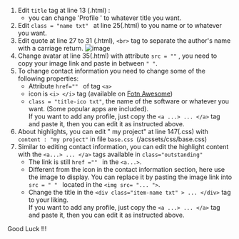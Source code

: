 1. Edit `title` tag at line 13 (.html) :
     - you can change 'Profile ' to whatever title you want.
2. Edit `class = "name txt" ` at line 25(.html) to you name or to whatever you want.
3. Edit quote at line 27 to 31 (.html), `<br>` tag to separate the author's name with a carriage return. ![image](https://user-images.githubusercontent.com/95974734/221520480-c3477e12-42db-4168-a637-b53363911499.png)
4. Change avatar at line 35(.html) with attribute `src = ""` , you need to copy your image link and paste in between `" "`.
5. To change contact information you need to change some of the following properties:
     - Attribute `href="" ` of tag `<a>` 
     - icon is `<i> </i>` tag (available on <a href ="https://fontawesome.com/icons">Fotn Awesome</a>)
     - `class = "title-ico txt"`, the name of the software or whatever you want.
 (Some popular apps are included).<br/>
     If you want to add any profile, just copy the `<a ...> ... </a>` tag and paste it, then you can edit it as instructed above.
6. About highlights, you can edit " my project" at line 147(.css) with `content : "my project"` in file `base.css `(/acssets/css/base.css)
7. Similar to editing contact information, you can edit the highlight content with the `<a...> ... </a>` tags available in `class="outstanding"`
     - The link is still `href ="" ` in the `<a...>`.
     - Different from the icon in the contact information section, here use the image to display. You can replace it by pasting the image link into `src = " " ` located in the `<img src= "... ">`.
     - Change the title in the `<div class="item-name txt" > ... </div>` tag to your liking.<br/>
     If you want to add any profile, just copy the `<a ...> ... </a>` tag and paste it, then you can edit it as instructed above.

Good Luck !!!
